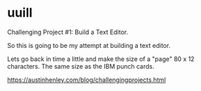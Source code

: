 # uuill

Challenging Project #1: Build a Text Editor.

So this is going to be my attempt at building a text editor.

Lets go back in time a little and make the size of a "page" 80 x 12 characters. The same size as the IBM punch cards.

https://austinhenley.com/blog/challengingprojects.html

